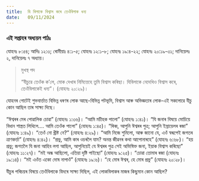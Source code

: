 ```yaml
---
title:  যি বিলাকে বিশ্বাস কৰে তেওঁবিলাক ধন্য
date:   09/11/2024
---
```


### এই সপ্তাহৰ অধ্যয়ন পাঠঃ
যোহনঃ ৮:৫৪; আদিঃ ১২:৩; ৰোমীয়াঃ ৪:১-৫; যোহনঃ ১২:১-৮; যোহনঃ ১৯:৪-২২; যোহনঃ ২০:১৯-৩১; দানিয়েলঃ ২, দানিয়েলঃ ৭ অধ্যায়।

> <p>মুখস্থ পদ</p>
> “যীচুৱে তেওঁক ক’লে, মোক দেখাৰ নিমিত্তেহে তুমি বিশ্বাস কৰিছা। যিবিলাকে নেদেখিও বিশ্বাস কৰে, তেওঁবিলাকেই ধন্য”। (যোহনঃ ২০:২৯)।

যোহনৰ গোটেই শুভবাৰ্ত্তাত বিভিন্ন ধৰণৰ লোক আছে-বিভিন্ন পটভূমি, বিশ্বাস আৰু অভিজ্ঞতাৰ লোক-এই সকলোৱে যীচু কোন আছিল তাৰ সাক্ষ্য দিছে।

“ঈশ্বৰৰ মেৰ পোৱালিক চোৱা” (যোহনঃ ১:৩৬)। “আমি মচীহক পালো” (যোহনঃ ১:৪১)। “যি জনাৰ বিষয়ে মোচিয়ে বিধান শাস্ত্ৰত লিখিলে.... আমি তেওঁক পালো” (যোহনঃ ১:৪৫)। “ৰিব্ব, আপুনি ঈশ্বৰৰ পুত্ৰ; আপুনি ইস্ৰায়েলৰ ৰজা” (যোহনঃ ১:৪৯)। “তেওঁ নো খ্ৰীষ্ট নে?” (যোহনঃ ৪:২৯)। “আমি নিজে শুনিলো, আৰু জানো যে, এওঁ স্বৰূপেই জগতৰ ত্ৰাণকৰ্ত্তা” (যোহনঃ ৪:৪২)। “প্ৰভু, আমি কাৰ ওচৰলৈ যাম? অনন্ত জীৱনৰ কথা আপোনাৰহে” (যোহনঃ ৬:৬৮)। “হয় প্ৰভু; জগতলৈ যি জনা আহিব লগা আছিল, আপুনিয়েই যে ঈশ্বৰৰ পুত্ৰ সেই অভিষিক্ত জনা, ইয়াক বিশ্বাস কৰিছো” (যোহনঃ ১১:২৭)। “মই অন্ধ আছিলো, এতিয়া দৃষ্টি পাইছো” (যোহনঃ ৯:২৫)। “চোৱা তোমাৰ ৰজা (যোহনঃ ১৯:১৪)। “মই এওঁত একো দোষ নাপাওঁ” (যোহনঃ ১৯:৬)। “হে মোৰ ঈশ্বৰ, হে মোৰ প্ৰভু” (যোহনঃ ২০:২৮)।

যীচুৰ পৰিচয়ৰ বিষয়ে তেওঁবিলাকে যিদৰে সাক্ষ্য দিছিল, এই লোকবিলাকৰ মাজৰ কিছুমান কোন আছিল?